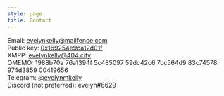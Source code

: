 ```yaml
---
style: page
title: Contact
---
```


Email: [evelynkelly@mailfence.com](mailto:evelynkelly@mailfence.com)  
Public key: [0x169254e9ca12d01f](https://keyserver.ubuntu.com/pks/lookup?op=get&search=0x081e4897f298655adc6daea8169254e9ca12d01f)  
XMPP: evelynkelly@404.city  
OMEMO: 1988b70a 76a1394f 5c485097 59dc42c6 7cc564d9 83c74578 974d3859 00419656  
Telegram: [@evelynmkelly](https://t.me/evelynmkelly)  
Discord (not preferred): evelyn#6629  
